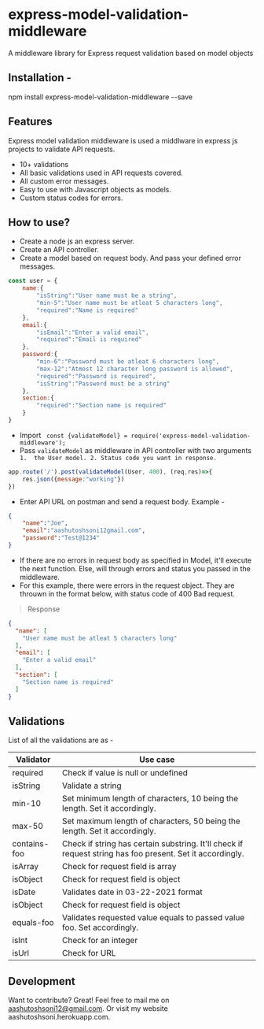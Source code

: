 # express-model-validation-middleware
A middleware library for Express request validation based on model objects

## Installation - 
npm install express-model-validation-middleware --save

## Features

Express model validation middleware is used a middlware in express js projects to validate API requests. 
 - 10+ validations
 - All basic validations used in API requests covered.
 - All custom error messages.
 - Easy to use with Javascript objects as models.
 - Custom status codes for errors.


## How to use? 
 - Create a node js an express server.
- Create an API controller.
- Create a model based on request body. And pass your defined error messages.

```js
const user = {
    name:{
        "isString":"User name must be a string",
        "min-5":"User name must be atleat 5 characters long",
        "required":"Name is required"
    },
    email:{
        "isEmail":"Enter a valid email",
        "required":"Email is required"
    },
    password:{
        "min-6":"Password must be atleat 6 characters long",
        "max-12":"Atmost 12 character long password is allowed",
        "required":"Password is required",
        "isString":"Password must be a string"
    },
    section:{
        "required":"Section name is required"
    }
}
```

-  Import ``` const {validateModel} = require('express-model-validation-middleware');```
- Pass ```validateModel``` as middleware in API controller with two arguments ``` 1.  the User model. 2. Status code you want in response.```
```js
app.route('/').post(validateModel(User, 400), (req,res)=>{
    res.json({message:"working"})
})
```
- Enter API URL on postman and send a request body. Example - 

```json
{
    "name":"Joe",
    "email":"aashutoshsoni12gmail.com",
    "password":"Test@1234"
}
```

- If there are no errors in request body as specified in Model, it'll execute the next function. Else, will through errors and status you passed in the middleware.
- For this example, there were errors in the request object. They are throuwn in the format below, with status code of 400 Bad request.
> Response
```json
{
  "name": [
    "User name must be atleat 5 characters long"
  ],
  "email": [
    "Enter a valid email"
  ],
  "section": [
    "Section name is required"
  ]
}
```


## Validations

List of all the validations are as - 

| Validator | Use case |
| ------ | ------ |
| required | Check if value is null or undefined |
| isString | Validate a string |
| min-10 | Set minimum length of characters, 10 being the length. Set it accordingly. |
| max-50 | Set maximum length of characters, 50 being the length. Set it accordingly. |
| contains-foo | Check if string has certain substring. It'll check if request string has foo present. Set it accordingly. |
| isArray | Check for request field is array |
| isObject | Check for request field is object |
| isDate | Validates date in 03-22-2021 format |
| isObject | Check for request field is object |
| equals-foo | Validates requested value equals to passed value foo. Set accordingly. |
| isInt | Check for an integer |
| isUrl | Check for URL |

## Development

Want to contribute? Great!
Feel free to mail me on aashutoshsoni12@gmail.com. Or visit my website aashutoshsoni.herokuapp.com.

